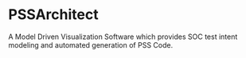 # PSSArchitect
A Model Driven Visualization Software which provides SOC test intent modeling and automated generation of PSS Code.

